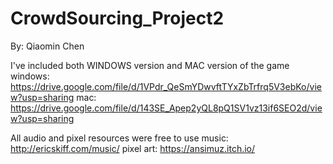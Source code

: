 # CrowdSourcing_Project2

By: Qiaomin Chen

I've included both WINDOWS version and MAC version of the game
windows: https://drive.google.com/file/d/1VPdr_QeSmYDwvftTYxZbTrfrq5V3ebKo/view?usp=sharing
mac: https://drive.google.com/file/d/143SE_Apep2yQL8pQ1SV1vz13if6SEO2d/view?usp=sharing

All audio and pixel resources were free to use
music: http://ericskiff.com/music/
pixel art: https://ansimuz.itch.io/
